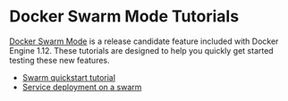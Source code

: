 # Docker Swarm Mode Tutorials

[Docker Swarm Mode](https://docs.docker.com/engine/swarm/) is a release candidate feature included with Docker Engine 1.12. These tutorials are designed to help you quickly get started testing these new features.

* [Swarm quickstart tutorial](quickstart/README.md)
* [Service deployment on a swarm](beginner/README.md)